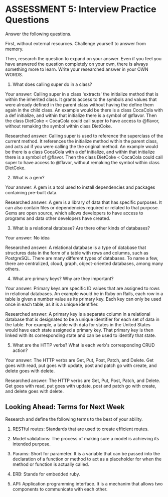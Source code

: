 # ASSESSMENT 5: Interview Practice Questions

Answer the following questions.

First, without external resources. Challenge yourself to answer from memory.

Then, research the question to expand on your answer. Even if you feel you have answered the question completely on your own, there is always something more to learn. Write your researched answer in your OWN WORDS.

1. What does calling super do in a class?

Your answer: Calling super in a class 'extracts' the initialize method that is within the inherited class. It grants access to the symbols and values that were already defined in the parent class without having the define them again in the child class. An example would be there is a class CocaCola with a def initialize, and within that initialize there is a symbol of @flavor. Then the class DietCoke < CocaCola could call super to have access to @flavor, without remaking the symbol within class DietCoke.

Researched answer: Calling super is used to reference the superclass of the current method. It references the initialize method within the parent class, and acts ad if you were calling the the original method. An example would be there is a class CocaCola with a def initialize, and within that initialize there is a symbol of @flavor. Then the class DietCoke < CocaCola could call super to have access to @flavor, without remaking the symbol within class DietCoke.

2. What is a gem?

Your answer: A gem is a tool used to install dependencies and packages containing pre-built data. 

Researched answer: A gem is a library of data that has specific purposes. It can also contain files or dependencies required or related to that purpose. Gems are open source, which allows developers to have access to programs and data other developers have created.

3. What is a relational database? Are there other kinds of databases?

Your answer: No idea

Researched answer: A relational database is a type of database that structures data in the form of a table with rows and columns, such as PostgreSQL. There are many different types of databases. To name a few, there are centralized, cloud, graph, object-oriented databases, among many others.

4. What are primary keys? Why are they important?

Your answer: Primary keys are specific ID values that are assigned to rows in relational databases. An example would be in Ruby on Rails, each row in a table is given a number value as its primary key. Each key can only be used once in each table, as it is a unique identifier.

Researched answer: A primary key is a separate column in a relational database that is designated to be a unique identifier for each set of data in the table. For example, a table with data for states in the United States would have each state assigned a primary key. That primary key is then linked with its corresponding state and can be used to identify that state.

5. What are the HTTP verbs? What is each verb's corresponding CRUD action?

Your answer: The HTTP verbs are Get, Put, Post, Patch, and Delete. Get goes with read, put goes with update, post and patch go with create, and delete goes with delete.

Researched answer: The HTTP verbs are Get, Put, Post, Patch, and Delete. Get goes with read, put goes with update, post and patch go with create, and delete goes with delete.

## Looking Ahead: Terms for Next Week

Research and define the following terms to the best of your ability.

1. RESTful routes: Standards that are used to create efficient routes.

2. Model validations: The process of making sure a model is achieving its intended purpose.

3. Params: Short for parameter. It is a variable that can be passed into the declaration of a function or method to act as a placeholder for when the method or function is actually called.

4. ERB: Stands for embedded ruby.

5. API: Application programming interface. It is a mechanim that allows two components to communicate with each other.
